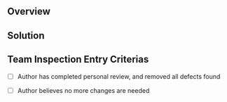 ## Overview

## Solution

## Team Inspection Entry Criterias
- [ ] Author has completed personal review, and removed all defects found
- [ ] Author believes no more changes are needed

